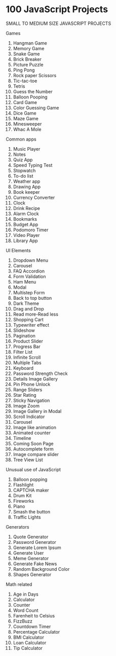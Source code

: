 #  100 JavaScript Projects

SMALL TO MEDIUM SIZE JAVASCRIPT PROJECTS



Games
1)	Hangman Game
2)	Memory Game
3)	Snake Game
4)	Brick Breaker
5)	Picture Puzzle
6)	Ping Pong
7)	Rock paper Scissors
8)	Tic-tac-toe
9)	Tetris
10)	Guess the Number
11)	Balloon Pooping
12)	Card Game
13)	Color Guessing Game
14)	Dice Game
15)	Maze Game
16)	Minesweeper
17)	Whac A Mole





Common apps
1)	Music Player
2)	Notes
3)	Quiz App
4)	Speed Typing Test
5)	Stopwatch
6)	To-do list
7)	Weather app
8)	Drawing App
9)	Book keeper
10)	Currency Converter
11)	Clock
12)	Drink Recipe
13)	Alarm Clock
14)	Bookmarks
15)	Budget App
16)	Podomoro Timer
17)	Video Player
18)	Library App






UI Elements
1)	Dropdown Menu
2)	Carousel
3)	FAQ Accordion
4)	Form Validation
5)	Ham Menu
6)	Modal
7)	Multistep Form
8)	Back to top button
9)	Dark Theme
10)	Drag and Drop
11)	Read more-Read less
12)	Shopping Cart
13)	Typewriter effect
14)	Slideshow
15)	Pagination
16)	Product Slider
17)	Progress Bar
18)	Filter List
19)	Infinite Scroll
20)	Multiple Tabs
21)	Keyboard
22)	Password Strength Check
23)	Details Image Gallery
24)	Pin Phone Unlock
25)	Range Sliders
26)	Star Rating
27)	Sticky Navigation
28)	Image Zoom
29)	Image Gallery in Modal
30)	Scroll Indicator
31)	Carousel
32)	Image like animation
33)	Animated counter
34)	Timeline
35)	Coming Soon Page
36)	Autocomplete form
37)	Image compare slider
38)	Tree View List



Unusual use of JavaScript
1)	Balloon popping
2)	Flashlight
3)	CAPTCHA maker
4)	Drum Kit
5)	Fireworks
6)	Piano
7)	Smash the button
8)	Traffic Lights


Generators
1)	Quote Generator
2)	Password Generator
3)	Generate Lorem Ipsum
4)	Generate User
5)	Meme Generator
6)	Generate Fake News
7)	Random Background Color
8)	Shapes Generator


Math related
1)	Age in Days
2)	Calculator
3)	Counter
4)	Word Count
5)	Farenheit to Celsius
6)	FizzBuzz
7)	Countdown Timer
8)	Percentage Calculator
9)	BMI Calculator
10)	Loan Calculator
11)	Tip Calculator


